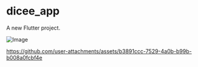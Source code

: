 # dicee_app

A new Flutter project.

![Image](https://github.com/user-attachments/assets/c5b0a332-1e07-4310-a301-25a25c80b1e7)

https://github.com/user-attachments/assets/b3891ccc-7529-4a0b-b99b-b008a0fcbf4e
